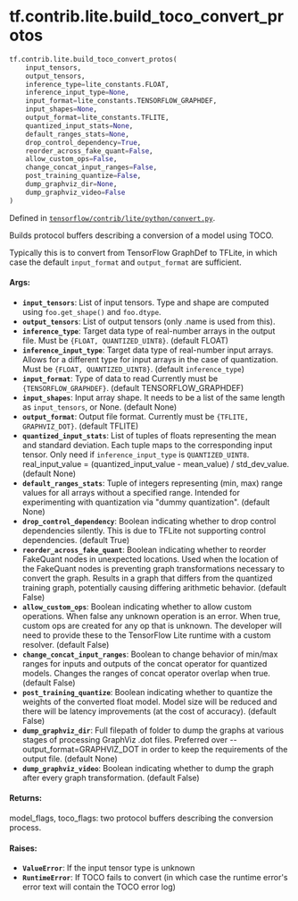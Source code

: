 <div itemscope itemtype="http://developers.google.com/ReferenceObject">
<meta itemprop="name" content="tf.contrib.lite.build_toco_convert_protos" />
<meta itemprop="path" content="Stable" />
</div>

# tf.contrib.lite.build_toco_convert_protos

``` python
tf.contrib.lite.build_toco_convert_protos(
    input_tensors,
    output_tensors,
    inference_type=lite_constants.FLOAT,
    inference_input_type=None,
    input_format=lite_constants.TENSORFLOW_GRAPHDEF,
    input_shapes=None,
    output_format=lite_constants.TFLITE,
    quantized_input_stats=None,
    default_ranges_stats=None,
    drop_control_dependency=True,
    reorder_across_fake_quant=False,
    allow_custom_ops=False,
    change_concat_input_ranges=False,
    post_training_quantize=False,
    dump_graphviz_dir=None,
    dump_graphviz_video=False
)
```



Defined in [`tensorflow/contrib/lite/python/convert.py`](https://www.tensorflow.org/code/tensorflow/contrib/lite/python/convert.py).

Builds protocol buffers describing a conversion of a model using TOCO.

Typically this is to convert from TensorFlow GraphDef to TFLite, in which
case the default `input_format` and `output_format` are sufficient.

#### Args:

* <b>`input_tensors`</b>: List of input tensors. Type and shape are computed using
    `foo.get_shape()` and `foo.dtype`.
* <b>`output_tensors`</b>: List of output tensors (only .name is used from this).
* <b>`inference_type`</b>: Target data type of real-number arrays in the output file.
    Must be `{FLOAT, QUANTIZED_UINT8}`.  (default FLOAT)
* <b>`inference_input_type`</b>: Target data type of real-number input arrays. Allows
    for a different type for input arrays in the case of quantization.
    Must be `{FLOAT, QUANTIZED_UINT8}`. (default `inference_type`)
* <b>`input_format`</b>: Type of data to read Currently must be
    `{TENSORFLOW_GRAPHDEF}`. (default TENSORFLOW_GRAPHDEF)
* <b>`input_shapes`</b>: Input array shape. It needs to be a list of the same length
    as `input_tensors`, or None. (default None)
* <b>`output_format`</b>: Output file format. Currently must be `{TFLITE,
    GRAPHVIZ_DOT}`. (default TFLITE)
* <b>`quantized_input_stats`</b>: List of tuples of floats representing the mean and
    standard deviation. Each tuple maps to the corresponding input tensor.
    Only need if `inference_input_type` is `QUANTIZED_UINT8`.
    real_input_value = (quantized_input_value - mean_value) / std_dev_value.
    (default None)
* <b>`default_ranges_stats`</b>: Tuple of integers representing (min, max) range values
    for all arrays without a specified range. Intended for experimenting with
    quantization via "dummy quantization". (default None)
* <b>`drop_control_dependency`</b>: Boolean indicating whether to drop control
    dependencies silently. This is due to TFLite not supporting control
    dependencies. (default True)
* <b>`reorder_across_fake_quant`</b>: Boolean indicating whether to reorder FakeQuant
    nodes in unexpected locations. Used when the location of the FakeQuant
    nodes is preventing graph transformations necessary to convert the graph.
    Results in a graph that differs from the quantized training graph,
    potentially causing differing arithmetic behavior. (default False)
* <b>`allow_custom_ops`</b>: Boolean indicating whether to allow custom operations.
    When false any unknown operation is an error. When true, custom ops are
    created for any op that is unknown. The developer will need to provide
    these to the TensorFlow Lite runtime with a custom resolver.
    (default False)
* <b>`change_concat_input_ranges`</b>: Boolean to change behavior of min/max ranges for
    inputs and outputs of the concat operator for quantized models. Changes
    the ranges of concat operator overlap when true. (default False)
* <b>`post_training_quantize`</b>: Boolean indicating whether to quantize the weights
    of the converted float model. Model size will be reduced and there will be
    latency improvements (at the cost of accuracy).
    (default False)
* <b>`dump_graphviz_dir`</b>: Full filepath of folder to dump the graphs at various
    stages of processing GraphViz .dot files. Preferred over
    --output_format=GRAPHVIZ_DOT in order to keep the requirements of the
    output file. (default None)
* <b>`dump_graphviz_video`</b>: Boolean indicating whether to dump the graph after
    every graph transformation. (default False)


#### Returns:

model_flags, toco_flags: two protocol buffers describing the conversion
process.


#### Raises:

* <b>`ValueError`</b>: If the input tensor type is unknown
* <b>`RuntimeError`</b>: If TOCO fails to convert (in which case the runtime error's
    error text will contain the TOCO error log)